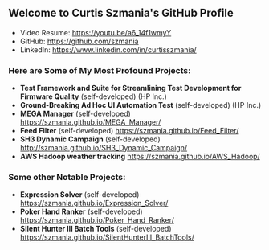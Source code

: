 ## Welcome to Curtis Szmania's GitHub Profile

* Video Resume: https://youtu.be/a6_14f1wmyY
* GitHub: https://github.com/szmania
* LinkedIn: https://www.linkedin.com/in/curtisszmania/

### Here are Some of My Most Profound Projects:
* **Test Framework and Suite for Streamlining Test Development for Firmware Quality** (self-developed) (HP Inc.)
* **Ground-Breaking Ad Hoc UI Automation Test** (self-developed) (HP Inc.)
* **MEGA Manager** (self-developed) https://szmania.github.io/MEGA_Manager/
* **Feed Filter** (self-developed) https://szmania.github.io/Feed_Filter/
* **SH3 Dynamic Campaign** (self-developed) http://szmania.github.io/SH3_Dynamic_Campaign/
* **AWS Hadoop weather tracking** https://szmania.github.io/AWS_Hadoop/

### Some other Notable Projects:
* **Expression Solver** (self-developed) https://szmania.github.io/Expression_Solver/
* **Poker Hand Ranker** (self-developed) https://szmania.github.io/Poker_Hand_Ranker/
* **Silent Hunter III Batch Tools** (self-developed) https://szmania.github.io/SilentHunterIII_BatchTools/
